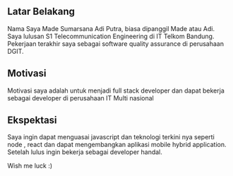 [//]: # (Ceritakan sedikit tentang latar belakangmu seperti pendidikan terakhir atau pekerjaan sebelumnya)
## Latar Belakang
Nama Saya Made Sumarsana Adi Putra, biasa dipanggil Made atau Adi.
Saya lulusan S1 Telecommunication Engineering di IT Telkom Bandung.
Pekerjaan terakhir saya sebagai software quality assurance di perusahaan DGIT.


[//]: # (Motivasi apa yang mendorongmu untuk ikut program coding bootcamp di Hacktiv8?)
## Motivasi
Motivasi saya adalah untuk menjadi full stack developer dan dapat bekerja sebagai developer di perusahaan IT Multi nasional

[//]: # (Beri tahu kami, apa yang ingin kamu dapatkan di Hacktiv8 dan apa yang ingin kamu capai setelah lulus dari sini?)
## Ekspektasi
Saya ingin dapat menguasai javascript dan teknologi terkini nya seperti node , react dan dapat mengembangkan aplikasi mobile hybrid application. Setelah lulus ingin bekerja sebagai developer handal.

[//]: # (Apakah ada hal lain yang ingin disampaikan? Bila ada, kamu bebas untuk menuliskannya)
Wish me luck :)
